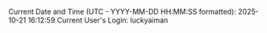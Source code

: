 Current Date and Time (UTC - YYYY-MM-DD HH:MM:SS formatted): 2025-10-21 16:12:59
Current User's Login: luckyaiman
